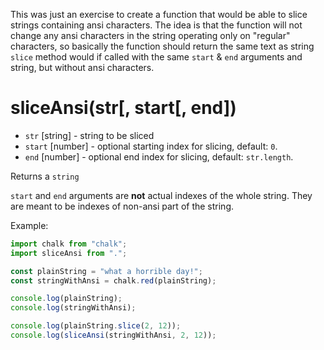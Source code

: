 This was just an exercise to create a function that would be able to slice strings containing ansi characters. The idea is that the function will not change any ansi characters in the string operating only on "regular" characters, so basically the function should return the same text as string `slice` method would if called with the same `start` & `end` arguments and string, but without ansi characters.

# sliceAnsi(str[, start[, end])

- `str` [string] - string to be sliced
- `start` [number] - optional starting index for slicing, default: `0`.
- `end` [number] - optional end index for slicing, default: `str.length`.

Returns a `string`

`start` and `end` arguments are **not** actual indexes of the whole string. They are meant to be indexes of non-ansi part of the string.

Example:

```js
import chalk from "chalk";
import sliceAnsi from ".";

const plainString = "what a horrible day!";
const stringWithAnsi = chalk.red(plainString);

console.log(plainString);
console.log(stringWithAnsi);

console.log(plainString.slice(2, 12));
console.log(sliceAnsi(stringWithAnsi, 2, 12));
```
